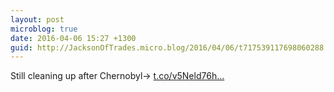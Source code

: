 ```yaml
---
layout: post
microblog: true
date: 2016-04-06 15:27 +1300
guid: http://JacksonOfTrades.micro.blog/2016/04/06/t717539117698060288.html
---
```

Still cleaning up after Chernobyl→ [t.co/v5Neld76h...](https://t.co/v5Neld76hQ)
